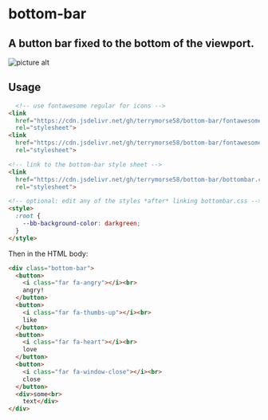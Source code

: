 # bottom-bar

A button bar fixed to the bottom of the viewport.
---

![picture alt](https://cdn.jsdelivr.net/gh/terrymorse58/bottom-bar/Docs/bottom-bar.png "Title is optional")

## Usage

```html
  <!-- use fontawesome regular for icons -->
<link
  href="https://cdn.jsdelivr.net/gh/terrymorse58/bottom-bar/fontawesome/css/fontawesome.css"
  rel="stylesheet">
<link
  href="https://cdn.jsdelivr.net/gh/terrymorse58/bottom-bar/fontawesome/css/regular.css"
  rel="stylesheet">

<!-- link to the bottom-bar style sheet -->
<link
  href="https://cdn.jsdelivr.net/gh/terrymorse58/bottom-bar/bottombar.css"
  rel="stylesheet">

<!-- optional: edit any of the styles *after* linking bottombar.css -->
<style>
  :root {
    --bb-background-color: darkgreen;
  }
</style>
```

Then in the HTML body:
```html
<div class="bottom-bar">
  <button>
    <i class="far fa-angry"></i><br>
    angry!
  </button>
  <button>
    <i class="far fa-thumbs-up"></i><br>
    like
  </button>
  <button>
    <i class="far fa-heart"></i><br>
    love
  </button>
  <button>
    <i class="far fa-window-close"></i><br>
    close
  </button>
  <div>some<br>
    text</div>
</div>

```
